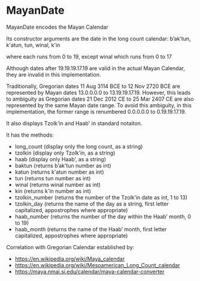 # MayanDate

MayanDate encodes the Mayan Calendar

Its constructor arguments are the date in the long count calendar: bʼakʼtun, k'atun, tun, winal, k'in

where each runs from 0 to 19, except winal
which runs from 0 to 17

Although dates after 19.19.19.17.19 are valid in the actual
Mayan Calendar, they are invalid in this implementation.

Traditionally, Gregorian dates 11 Aug 3114 BCE to 12 Nov 2720 BCE are represented
by Mayan dates 13.0.0.0.0 to 13.19.19.17.19. However, this leads to ambiguity
as Gregorian dates 21 Dec 2012 CE to 25 Mar 2407 CE are also represented
by the same Mayan date range. To avoid this ambiguity, in this implementation,
the former range is renumbered 0.0.0.0.0 to 0.19.19.17.19.

It also displays Tzolkʼin and Haab' in standard notaiton.

It has the methods:
- long_count (display only the long count, as a string)
- tzolkin (display only Tzolkʼin, as a string)
- haab (display only Haabʼ, as a string)
- baktun (returns bʼakʼtun number as int)
- katun (returns k'atun number as int)
- tun (returns tun number as int)
- winal (returns winal number as int)
- kin (returns k'in number as int)
- tzolkin_number (returns the number of the Tzolkʼin date as int, 1 to 13)
- tzolkin_day (returns the name of the day as a string, first letter capitalized, appostrophes where appropriate)
- haab_number (returns the number of the day within the Haabʼ month, 0 to 19)
- haab_month (returns the name of the Haabʼ month, first letter capitalized, appostrophes where appropriate)

Correlation with Gregorian Calendar established by:
- https://en.wikipedia.org/wiki/Maya_calendar
- https://en.wikipedia.org/wiki/Mesoamerican_Long_Count_calendar
- https://maya.nmai.si.edu/calendar/maya-calendar-converter